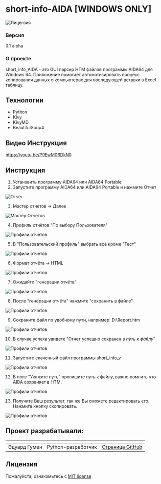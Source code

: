# short-info-AIDA [WINDOWS ONLY]
![Лицензия](https://img.shields.io/github/license/HRSpaceX/backend)

### Версия

0.1 alpha

### О проекте
short_info_AIDA - это GUI парсер HTM файлов программы AIDA64 для Windows 64.
Приложение помогает автоматизировать процесс копирования данных о компьютерах для последующей вставки в Excel таблицу.

## Технологии
- Python
- Kivy
- KivyMD
- BeautifulSoup4

## Видео Инструкция

https://youtu.be/P9EwM06DkN0

## Инструкция

1. Установить программу AIDA64 или AIDA64 Portable
2. Запустите программу AIDA64 или AIDA64 Portable и нажмите Отчет

![Отчёт](https://github.com/hydrospirt/short-info-AIDA/blob/master/for_manual/1.png)

3. Мастер отчетов -> Далее

![Мастер Отчетов](https://github.com/hydrospirt/short-info-AIDA/blob/master/for_manual/2.png)

4. Профиль отчётов "По выбору Пользователя"

![Профили отчетов](https://github.com/hydrospirt/short-info-AIDA/blob/master/for_manual/3.png)

5. В "Пользовательский профиль" выбрать всё кроме "Тест"

![Профили отчетов](https://github.com/hydrospirt/short-info-AIDA/blob/master/for_manual/4.png)

6. Формат отчёта -> HTML

![Профили отчетов](https://github.com/hydrospirt/short-info-AIDA/blob/master/for_manual/5.png)

7. Ожидайте "генерации отчёта"

![Профили отчетов](https://github.com/hydrospirt/short-info-AIDA/blob/master/for_manual/6.png)

8. После "генерации отчёта" нажмите "сохранить в файле"

![Профили отчетов](https://github.com/hydrospirt/short-info-AIDA/blob/master/for_manual/7.png)

9. Сохраните файл по удобному пути, например: D:\Report.htm

![Профили отчетов](https://github.com/hydrospirt/short-info-AIDA/blob/master/for_manual/8.png)

10. В случае успеха увидете "Отчет успешно сохранен в *путь к файлу*"

![Профили отчетов](https://github.com/hydrospirt/short-info-AIDA/blob/master/for_manual/9.png)

11. Запустите скаченный файл программы short_info_v

![Профили отчетов](https://github.com/hydrospirt/short-info-AIDA/blob/master/for_manual/10.png) 

12. В поле "Укажите путь" пропишите путь к файлу, важно помнить что AIDA сохраняет в HTM.

![Профили отчетов](https://github.com/hydrospirt/short-info-AIDA/blob/master/for_manual/11.png)

13. Получите Ваш результат, так же Вы сможете редактировать его. Нажмите кнопку скопировать.

![Профили отчетов](https://github.com/hydrospirt/short-info-AIDA/blob/master/for_manual/12.png)

## Проект разрабатывали:
| <!-- --> | <!-- -->      | <!-- -->    |
|----------|---------------|-------------|
| Эдуард Гумен | Python-разработчик | [Cтраница GitHub](https://github.com/hydrospirt) |


## Лицензия

Пожалуйста, ознакомьтесь с [MIT license](https://github.com/hydrospirt/short-info-AIDA?tab=MIT-1-ov-file)
